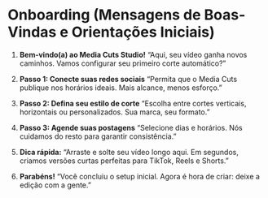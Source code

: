 # Onboarding (Mensagens de Boas-Vindas e Orientações Iniciais)

1. **Bem-vindo(a) ao Media Cuts Studio!**
   “Aqui, seu vídeo ganha novos caminhos. Vamos configurar seu primeiro corte automático?”

2. **Passo 1: Conecte suas redes sociais**
   “Permita que o Media Cuts publique nos horários ideais. Mais alcance, menos esforço.”

3. **Passo 2: Defina seu estilo de corte**
   “Escolha entre cortes verticais, horizontais ou personalizados. Sua marca, seu formato.”

4. **Passo 3: Agende suas postagens**
   “Selecione dias e horários. Nós cuidamos do resto para garantir consistência.”

5. **Dica rápida:**
   “Arraste e solte seu vídeo longo aqui. Em segundos, criamos versões curtas perfeitas para TikTok, Reels e Shorts.”

6. **Parabéns!**
   “Você concluiu o setup inicial. Agora é hora de criar: deixe a edição com a gente.”